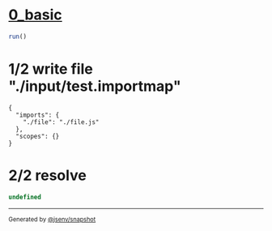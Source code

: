 # [0_basic](../../js_using_import_assertions.test.mjs#L21)

```js
run()
```

# 1/2 write file "./input/test.importmap"

```importmap
{
  "imports": {
    "./file": "./file.js"
  },
  "scopes": {}
}
```

# 2/2 resolve

```js
undefined
```

---

<sub>
  Generated by <a href="https://github.com/jsenv/core/tree/main/packages/independent/snapshot">@jsenv/snapshot</a>
</sub>
